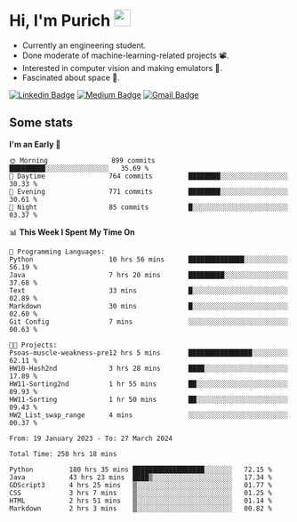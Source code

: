<h1 align="left">Hi, I'm Purich
<img src="https://media.giphy.com/media/hvRJCLFzcasrR4ia7z/giphy.gif" width="30px"/></h1>

* Currently an engineering student.
* Done moderate of machine-learning-related projects :film_projector:.
* Interested in computer vision and making emulators :space_invader:.
* Fascinated about space :milky_way:.

[![Linkedin Badge](https://img.shields.io/badge/-Purich-blue?style=flat-square&logo=Linkedin&logoColor=white&link=https://www.linkedin.com/in/purich-siritip-16b3b3255/)](https://www.linkedin.com/in/purich-siritip-16b3b3255) [![Medium Badge](https://img.shields.io/badge/-@purich-gray?style=flat-square&labelColor=000000&logo=Medium&link=https://medium.com/@phuritsiritip)](https://medium.com/@phuritsiritip)
[![Gmail Badge](https://img.shields.io/badge/-mark.phurit@gmail.com-c14438?style=flat-square&logo=Gmail&logoColor=white&link=mailto:mark.phurit@gmail.com)](mailto:mark.phurit@gmail.com)

## Some stats

  
  <!--START_SECTION:waka-->
**I'm an Early 🐤** 

```text
🌞 Morning                899 commits         █████████░░░░░░░░░░░░░░░░   35.69 % 
🌆 Daytime                764 commits         ████████░░░░░░░░░░░░░░░░░   30.33 % 
🌃 Evening                771 commits         ████████░░░░░░░░░░░░░░░░░   30.61 % 
🌙 Night                  85 commits          █░░░░░░░░░░░░░░░░░░░░░░░░   03.37 % 
```


📊 **This Week I Spent My Time On** 

```text
💬 Programming Languages: 
Python                   10 hrs 56 mins      ██████████████░░░░░░░░░░░   56.19 % 
Java                     7 hrs 20 mins       █████████░░░░░░░░░░░░░░░░   37.68 % 
Text                     33 mins             █░░░░░░░░░░░░░░░░░░░░░░░░   02.89 % 
Markdown                 30 mins             █░░░░░░░░░░░░░░░░░░░░░░░░   02.60 % 
Git Config               7 mins              ░░░░░░░░░░░░░░░░░░░░░░░░░   00.63 % 

🐱‍💻 Projects: 
Psoas-muscle-weakness-pre12 hrs 5 mins       ████████████████░░░░░░░░░   62.11 % 
HW10-Hash2nd             3 hrs 28 mins       ████░░░░░░░░░░░░░░░░░░░░░   17.89 % 
HW11-Sorting2nd          1 hr 55 mins        ██░░░░░░░░░░░░░░░░░░░░░░░   09.93 % 
HW11-Sorting             1 hr 50 mins        ██░░░░░░░░░░░░░░░░░░░░░░░   09.43 % 
HW2_List_swap_range      4 mins              ░░░░░░░░░░░░░░░░░░░░░░░░░   00.37 % 
```


<!--END_SECTION:waka-->

  <!--START_SECTION:waka-simple-->

```text
From: 19 January 2023 - To: 27 March 2024

Total Time: 250 hrs 18 mins

Python         180 hrs 35 mins ██████████████████░░░░░░░   72.15 %
Java           43 hrs 23 mins  ████▒░░░░░░░░░░░░░░░░░░░░   17.34 %
GDScript3      4 hrs 25 mins   ▒░░░░░░░░░░░░░░░░░░░░░░░░   01.77 %
CSS            3 hrs 7 mins    ▒░░░░░░░░░░░░░░░░░░░░░░░░   01.25 %
HTML           2 hrs 51 mins   ▒░░░░░░░░░░░░░░░░░░░░░░░░   01.14 %
Markdown       2 hrs 3 mins    ▒░░░░░░░░░░░░░░░░░░░░░░░░   00.82 %
```

<!--END_SECTION:waka-simple-->

  <!--![Anurag's GitHub stats](https://github-readme-stats.vercel.app/api?username=vikimark&show_icons=true&theme=gruvbox_light)-->
  
<!--
**vikimark/vikimark** is a ✨ _special_ ✨ repository because its `README.md` (this file) appears on your GitHub profile.

Here are some ideas to get you started:

- 🔭 I’m currently working on ...
- 🌱 I’m currently learning ...
- 👯 I’m looking to collaborate on ...
- 🤔 I’m looking for help with ...
- 💬 Ask me about ...
- 📫 How to reach me: ...
- 😄 Pronouns: ...
- ⚡ Fun fact: ...
-->
